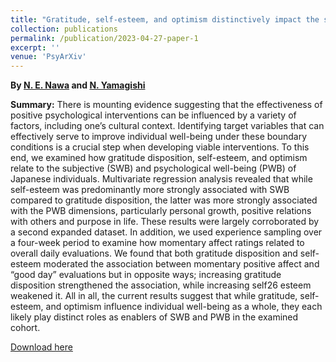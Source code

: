```yaml
---
title: "Gratitude, self-esteem, and optimism distinctively impact the subjective and psychological well-being of Japanese individuals"
collection: publications
permalink: /publication/2023-04-27-paper-1
excerpt: ''
venue: 'PsyArXiv'
---
```


<b>By <a href="https://eijinawa.github.io">N. E. Nawa</a> and <a href="http://www.ritsumei.ac.jp/~yamagisi/index-e.html">N. Yamagishi</a></b>

<b>Summary:</b> There is mounting evidence suggesting that the
effectiveness of positive psychological interventions can be
influenced by a variety of factors, including one’s cultural
context. Identifying target variables that can effectively serve to
improve individual well-being under these boundary conditions is a
crucial step when developing viable interventions. To this end, we
examined how gratitude disposition, self-esteem, and optimism relate
to the subjective (SWB) and psychological well-being (PWB) of Japanese
individuals. Multivariate regression analysis revealed that while
self-esteem was predominantly more strongly associated with SWB
compared to gratitude disposition, the latter was more strongly
associated with the PWB dimensions, particularly personal growth,
positive relations with others and purpose in life. These results were
largely corroborated by a second expanded dataset. In addition, we
used experience sampling over a four-week period to examine how
momentary affect ratings related to overall daily evaluations. We
found that both gratitude disposition and self-esteem moderated the
association between momentary positive affect and “good day”
evaluations but in opposite ways; increasing gratitude disposition
strengthened the association, while increasing self26 esteem weakened
it. All in all, the current results suggest that while gratitude,
self-esteem, and optimism influence individual well-being as a whole,
they each likely play distinct roles as enablers of SWB and PWB in the
examined cohort.

[Download here](https://osf.io/preprints/psyarxiv/rcp6w)

